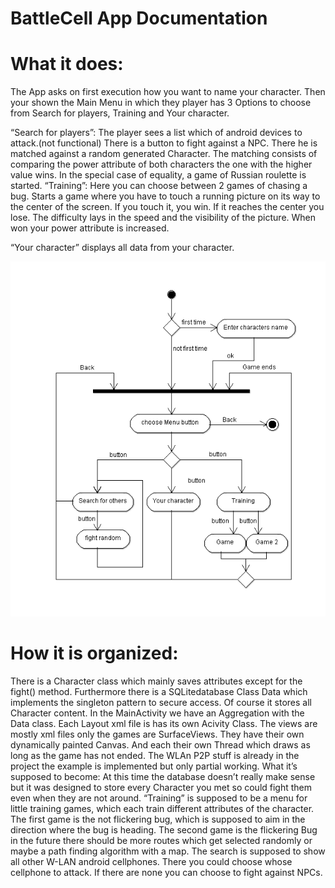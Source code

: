 # BattleCell App Documentation
# What it does:
The App asks on first execution how you want to name your character. Then your shown the Main Menu in which they player has 3 Options to choose from Search for players, Training and Your character.

“Search for players”: The player sees a list which of android devices to attack.(not functional)
There is a button to fight against a NPC. There he is matched against a random generated Character. The matching consists of comparing the power attribute of both characters the one with the higher value wins. In the special case of equality, a game of Russian roulette is started. 
“Training”: Here you can choose between 2 games of chasing a bug.
Starts a game where you have to touch a running picture on its way to the center of the screen. If you touch it, you win. If it reaches the center you lose. The difficulty lays in the speed and the visibility of the picture. When won your power attribute is increased.

“Your character” displays all data from your character.


![alt text](https://raw.githubusercontent.com/wannerdev/BattleCell/master/state%20diagram.png)











# How it is organized:
There is a Character class which mainly saves attributes except for the fight() method.
Furthermore there is a SQLitedatabase Class Data which implements the singleton pattern to secure access. Of course it stores all Character content. 
In the MainActivity we have an Aggregation with the Data class.
Each Layout xml file is has its own Acivity Class. The views are mostly xml files only the games are SurfaceViews. They have their own dynamically painted Canvas. And each their own Thread which draws as long as the game has not ended.
The WLAn P2P stuff is already in the project the example is implemented but only partial working.
What it’s supposed to become:
At this time the database doesn’t really make sense but it was designed to store every Character you met so could fight them even when they are not around.
“Training” is supposed to be a menu for little training games, which each train different attributes of the character. The first game is the not flickering bug, which is supposed to aim in the direction where the bug is heading.
The second game is the flickering Bug in the future there should be more routes which get selected randomly or maybe a path finding algorithm with a map. 
The search is supposed to show all other W-LAN android cellphones.
There you could choose whose cellphone to attack. If there are none you can choose to fight against NPCs. 


